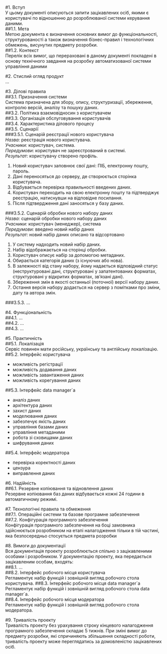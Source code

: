#1. Вступ   
У цьому документі описуються запити зацікавлених осіб, якими є користувачі по відношенню до розроблюваної системи керування даними.  
##1.1. Мета  
Метою документа є визначення основних вимог до функціональності, структурованості а також визначення бізнес-правил і технологічних обмежень, висунутих предмету розробки.  
##1.2. Контекст  
Перелік всіх вимог, що перераховані в даному документі покладені в основу технічного завдання на розробку автоматизованої системи управління даними  

#2. Стислий огляд продукт  
... 

#3.     Ділові правила  
##3.1.          Призначення системи  
Система призначена для збору, опису, структуризації, збереження, контролю версій, аналізу та пошуку даних.  
##3.2.          Політика взаємовідносин з користувачем  
##3.3.          Організація обслуговування користувачів  
##3.4.          Характеристика ділового процесу  
##3.5.          Сценарії  
###3.5.1.   Сценарій реєстрації нового користувача  
  *Назва:* реєстрація нового користувача.  
  *Учасники:* користувач, система. 	 
	*Передумови*: користувач не зареєстрований в системі.  
	*Результат:* користувачу створено профіль.  
1. Новий користувач заповнює свої дані: ПІБ, електронну пошту, пароль.  
2. Дані переносяться до серверу, де створюється сторінка користувача.  
3. Відбувається перевірка правильності введених даних.  
4. Користувач переходить на свою електронну пошту та підтверджує реєстрацію, натиснувши на відповідне посилання.  
5. Після підтвердження дані заносяться у базу даних.  
   
###3.5.2.   Сценарій обробки нового набору даних  
*Назва:* сценарій обробки нового набору даних  
*Учасники:* користувач (менеджер), система  
*Передумови:* введено новий набір даних  
*Результат:* новий набір даних описано та відсортовано  
1. У систему надходить новий набір даних.  
2. Набір відображається на сторінці обробки.  
3. Користувач описує набір за допомогою метаданих.  
4. Обирається категорія даних (з існуючих або нова).  
5. В залежності від стану набору, йому надається відповідний статус (неструктуровані дані, структуровані у запатентованих форматах, структуровані у відкритих форматах, зв’язані дані).  
6. Збереження змін в якості останньої (поточної) версії набору даних.  
7. Остання версія набору додається на сервер з помітками про зміни, дату та автора змін.  

###3.5.3.   …  

#4.     Функціональність  
##4.1.          …  
##4.2.          …  
##4.3.          …  

#5.     Практичність  
##5.1. Локалізація  
Сервіс повинен мати російську, українську  та англійську локалізацію.  
##5.2. Інтерфейс користувача   
* можливість регістрації  
* можливість додавання даних  
* можливість завантаження даних  
* можливість корегування даних 

##5.3. Інтерфейс data manager\`a  
* аналіз даних  
* архітектура даних  
* захист даних  
* моделювання даних  
* забезпечує якість даних  
* управління базами даних  
* управління метаданими  
* робота зі сховищами даних  
* шифрування даних  

##5.4. Інтерфейс модератора  
- перевірка коректності даних 
- цензура 
- виправлення даних  

#6. Надійність  
##6.1. Резервне копіювання та відновлення даних  
Резервне копіювання баз даних відбувається кожні 24 години в автоматичному режимі.  

#7. Технологічні правила та обмеження  
##7.1. Операційні системи та базове програмне забезпечення  
##7.2. Конфігурація програмного забезпечення  
Конфігурація програмного забезпечення на боці замовника здійснюється розробником на етапі налагодження тільки в тій частині, яка безпосередньо стосується предмета розробки  

#8. Вимоги до документації  
Вся документація проекту розроблюється спільно з зацікавленими особами і розробником. У документацію проекту, яка передається зацікавленим особам, входять:  
##8.1. …  
##8.2. Інтерфейс робочого місця користувача  
Регламентує набір функцій і зовнішній вигляд робочого стола  користувача.
##8.3. Інтерфейс робочого місця data manager\`a  
Регламентує набір функцій і зовнішній вигляд робочого стола  data manager\`a.  
##8.4. Інтерфейс робочого місця модератора  
Регламентує набір функцій і зовнішній вигляд робочого стола  модератора.  

#9. Тривалість проекту  
Тривалість проекту без урахування строку кінцевого налагодження програмного забезпечення складає 5 тижнів. При зміні вимог до предмету розробки, які спричиняють збільшення складності роботи, тривалість проекту може переглядатись за домовленістю зацікавлених осіб.  
